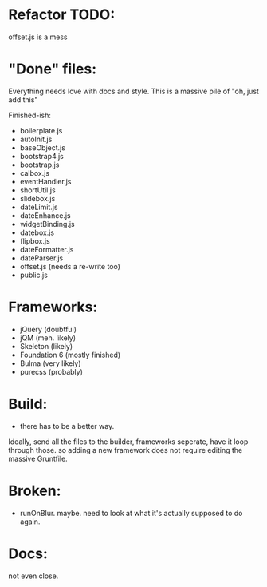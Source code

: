 # Refactor TODO:

offset.js is a mess

# "Done" files:

Everything needs love with docs and style.  This is a massive pile of "oh, just add this"

Finished-ish:
 - boilerplate.js
 - autoInit.js
 - baseObject.js
 - bootstrap4.js
 - bootstrap.js
 - calbox.js
 - eventHandler.js
 - shortUtil.js
 - slidebox.js
 - dateLimit.js
 - dateEnhance.js
 - widgetBinding.js
 - datebox.js
 - flipbox.js
 - dateFormatter.js
 - dateParser.js
 - offset.js (needs a re-write too)
 - public.js


# Frameworks:

 - jQuery (doubtful)
 - jQM (meh. likely)
 - Skeleton (likely)
 - Foundation 6 (mostly finished)
 - Bulma (very likely)
 - purecss (probably)
 

# Build:

 - there has to be a better way.

 Ideally, send all the files to the builder, frameworks seperate, have it loop through those.  so adding a new framework does not require editing the massive Gruntfile.

# Broken:

 - runOnBlur.  maybe.  need to look at what it's actually supposed to do again.

# Docs:

not even close.  